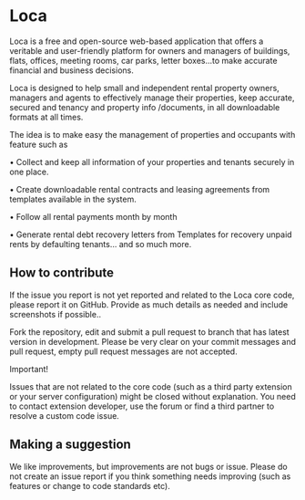 # Loca

Loca is a free and open-source web-based application that offers a veritable and user-friendly platform for owners and
managers of buildings, flats, offices, meeting rooms, car parks, letter boxes...to make accurate financial and business decisions.

Loca is designed to help small and independent rental property owners, managers and agents to effectively manage their properties, keep accurate, secured and tenancy and property info /documents, in all downloadable formats at all times.

The idea is to make easy the management of properties and occupants with feature such as

• Collect and keep all information of your properties and tenants securely in one place.

• Create downloadable rental contracts and leasing agreements from templates available in the system.

• Follow all rental payments month by month

• Generate rental debt recovery letters from Templates for recovery unpaid rents by defaulting tenants… and so much more.

## How to contribute

If the issue you report is not yet reported and related to the Loca core code, please report it on GitHub.
Provide as much details as needed and include screenshots if possible..

Fork the repository, edit and submit a pull request to branch that has latest version in development.
Please be very clear on your commit messages and pull request, empty pull request messages are not accepted.

Important!

Issues that are not related to the core code (such as a third party extension or your server configuration) might be closed
without explanation. You need to contact extension developer, use the forum or find a third partner to resolve a custom code issue.

## Making a suggestion

We like improvements, but improvements are not bugs or issue. Please do not create an issue report if you think something needs
improving (such as features or change to code standards etc).
